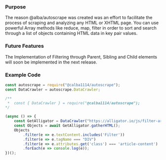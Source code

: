 ### Purpose
The reason @alba/autoscrape was created was an effort to facilitate the process 
of scraping and analyzing any HTML or XHTML page. You can use powerful Array methods like reduce, 
map, filter in order to sort and search through a list of objects containing HTML data in key pair values.

### Future Features 
The Implementation of Filtering through Parent, Sibling and Child elements 
will soon be implemented in the next release.

### Example Code

```js 
const autoscrape = require("@calba1114/autoscrape");
const DataCrawler = autoscrape.DataCrawler;

/**
 *  const { DataCrawler } = require("@calba1114/autoscrape");
*/

(async () => {
    const GetAlligator = DataCrawler("https://alligator.io/js/filter-array-method/");
    const Objects = await GetAlligator.gatherHTML();
    Objects
        .filter(e => e.textContent.includes('Filter'))
        .filter(e => e.tagName === "DIV")
        .filter(e => e.attributes.get('class') === 'article-content')
        .forEach(e => console.log(e));
})();
```
